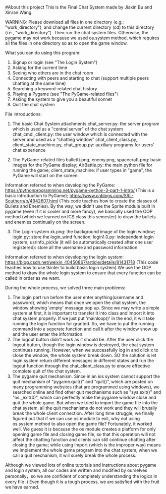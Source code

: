 #About this project
This is the Final Chat System made by Jiaxin Bu and Xinran Wang.

WARNING: Please download all files in one directory (e.g.: "work_directory"), and change the current directory (cd) to this directory (i.e., "work_directory"). Then run the chat system files. Otherwise, the pygame may not work because we used os.system method, which requires all the files in one directory so as to open the game window.

What you can do using this program:
1. Signup or login (see "The Login System")
2. Asking for the current time
3. Seeing who others are in the chat room
4. Connecting with peers and starting to chat (support multiple peers chatting at the same time)
5. Searching a keyword-related chat history
6. Playing a Pygame (see "The PyGame-related files")
7. Asking the system to give you a beautiful sonnet
8. Quit the chat system

File introductions:

1. The basic Chat System attachments
chat_server.py: the server program which is used as a "central server" of the chat system
chat_cmdl_client.py: the user window which is connected with the server and used as a "chatting window"
chat_client_class.py, client_state_machine.py, chat_group.py: auxiliary programs for users' chat experience

2. The PyGame-related files
bullettt.png, enemy.png, spacecraft.png: basic images for the PyGame display;
AirBattle.py: the main python file for running the game;
client_state_machine: if user types in "game", the PyGame will start on the screen.

Information referred to when developing the PyGame: https://pythonprogramming.net/pygame-python-3-part-1-intro/ (This is a basic introduction to PyGame); https://www.cnblogs.com/SRL-Southern/p/4942607.html (This code teaches how to create the classes of Bullets and Enemies).
By the way, we didn't use the Sprite module built in pygame (even if it is cooler and more fancy), we basically used the OOP method (which we learned on ICS class this semester) to draw the bullets and enemies continually on the screen.

3. The Login system
xk.png: the background image of the login window;
login.py: store the login_wind function;
login1.0.py: independent login system;
usrinfo_pickle (it will be automatically created after one user registered): store all the username and password information.

Information referred to when developing the login system: https://blog.csdn.net/weixin_40450867/article/details/81431718 (This code teaches how to use tkinter to build basic login system)
We use the OOP method to draw the whole login system to ensure that every function can be called in order as we want.

During the whole process, we solved three main problems:
 1) The login part run before the user enter anything(username and password), which means that once we open the chat system, the window showing 'empty' message pop up. Since we may write a simple system at first, it is important to transfer it into class and import it into chat system properly. If we just put 'mainloop()' in the end, it will take running the login function for granted. So, we have to put the running command into a seperate function and call it after the window show up and the user enter the information.
 2) The logout button didn't work as it should be. After the user click the logout button, though the login window is destroyed, the chat system continues running. However, when we successfully log in and click x to close the window, the whole system break down. SO the solution is let login system return different messages in different states and run the logout function through the chat_client_class.py to ensure effective complete quit of the chat system.
 3) The pygame quit mechanism. Since in an ios system cannot support the quit mechanism of "pygame.quit()" and "quit()", which are posted on many programming websites (that are programmed using windows), we searched online and find other quit mechanisms such as "sys.exit()" and "os._exit(0)", which can perfectly make the pygame window close and quit the whole game. But when we tried to import the game file into the chat system, all the quit mechanisms do not work and they will brutally break the whole client connection. After long time struggle, we finally figured out that if we can use os module to exit, why not using os.system method to also open the game file? Fortunately, it worked well. We guess it is because the os module creates a platform for only opening game file and closing game file, so that this operation will not affect the chatting function and clients can still continue chatting after closing the game; while using import (which is the improper way) means we implement the whole game program into the chat system, when we call a quit mechanism, it will surely break the whole process.
 

Although we viewed lots of online tutorials and instructions about pygame and login system, all our codes are written and modified by ourselves personally，so we are confident of completely understanding the logics in every file :) Even though it is a tough process, we are satisfied with the fruit we have earned.

